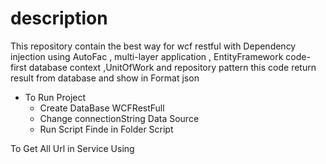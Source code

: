 # description

 This repository contain the best way for wcf restful with Dependency injection using AutoFac ,
 multi-layer application , EntityFramework code-first database context ,UnitOfWork
 and repository pattern this code return result from database and show in Format json

- To Run Project
  - Create DataBase WCFRestFull
  - Change connectionString Data Source
  - Run  Script Finde in Folder Script

To Get All Url in Service Using
 [](http://localhost:34459/ArticleService.svc/help)
